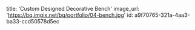 title: 'Custom Designed Decorative Bench'
image_url: 'https://bq.imgix.net/bq/portfolio/04-bench.jpg'
id: a9f70765-321a-4aa3-ba33-ccd50578d5ec
